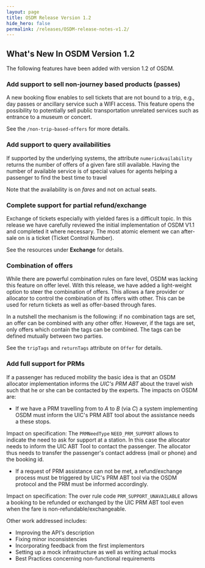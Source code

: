 ```yaml
---
layout: page
title: OSDM Release Version 1.2
hide_hero: false
permalink: /releases/OSDM-release-notes-v1.2/
---
```


## What's New In OSDM Version 1.2

The following features have been added with version 1.2 of OSDM.

### Add support to sell non-journey based products (passes)

A new booking flow enables to sell tickets that are not bound to a trip, e.g., day passes or ancillary service such a WIFI access. This feature opens the possibility to potentially sell public transportation unrelated services such as entrance to a museum or concert.
  
See the `/non-trip-based-offers` for more details.
  
### Add support to query availabilities

If supported by the underlying systems, the attribute `numericAvailability` returns the number of offers of a given fare still available. Having the number of available service is of special values for agents helping a passenger to find the best time to travel
  
Note that the availability is on *fares* and not on actual seats.

### Complete support for partial refund/exchange

Exchange of tickets especially with yielded fares is a difficult topic. In this release we have carefully reviewed the initial implementation of OSDM V1.1 and completed it where necessary. The most atomic element we can after-sale on is a ticket (Ticket Control Number).

See the resources under **Exchange** for details.

### Combination of offers

While there are powerful combination rules on fare level, OSDM was lacking this feature on offer level. With this release, we have added a light-weight option to steer the combination of offers. This allows a fare provider or allocator to control the combination of its offers with other. This can be used for return tickets as well as offer-based through fares.

In a nutshell the mechanism is the following: if no combination tags are set, an offer can be combined with any other offer. However, if the tags are set, only offers which contain the tags can be combined. The tags can be defined mutually between two parties.

See the `tripTags` and `returnTags` attribute on `Offer` for details.

### Add full support for PRMs

If a passenger has reduced mobility the basic idea is that an OSDM allocator implementation informs the *UIC's PRM ABT* about the travel wish such that he or she can be contacted by the experts. The impacts on OSDM are:

 - If we have a PRM travelling from to *A* to *B* (via *C*) a system implementing OSDM must inform the UIC's PRM ABT tool about the assistance needs a these stops.

  Impact on specification: The `PRMNeedType` `NEED_PRM_SUPPORT` allows to indicate the need to ask for support at a station. In this case the allocator needs to inform the UIC ABT Tool to contact the passenger. The allocator thus needs to transfer the passenger's contact address (mail or phone) and the booking id.

  - If a request of PRM assistance can not be met, a refund/exchange process must be triggered by UIC's PRM ABT tool via the OSDM protocol and the PRM must be informed accordingly.

  Impact on specification: The over rule code `PRM_SUPPORT_UNAVAILABLE` allows a booking to be refunded or exchanged by the UIC PRM ABT tool even when the fare is non-refundable/exchangeable.

Other work addressed includes:

- Improving the API's description
- Fixing minor inconsistencies
- Incorporating feedback from the first implementors
- Setting up a mock infrastructure as well as writing actual mocks
- Best Practices concerning non-functional requirements
